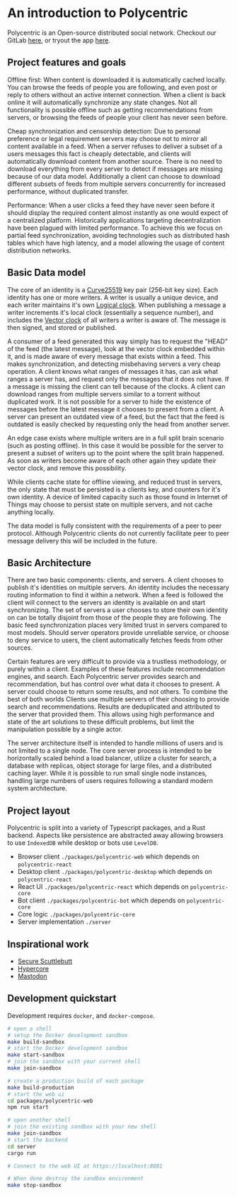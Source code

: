 # An introduction to Polycentric

Polycentric is an Open-source distributed social network. Checkout our GitLab [here](https://gitlab.futo.org/harpo/polycentric), or tryout the app [here](https://polycentric.io).

## Project features and goals

Offline first: When content is downloaded it is automatically cached locally. You can browse the feeds of people you are following, and even post or reply to others without an active internet connection. When a client is back online it will automatically synchronize any state changes. Not all functionality is possible offline such as getting recommendations from servers, or browsing the feeds of people your client has never seen before.

Cheap synchronization and censorship detection: Due to personal preference or legal requirement servers may choose not to mirror all content available in a feed. When a server refuses to deliver a subset of a users messages this fact is cheaply detectable, and clients will automatically download content from another source. There is no need to download everything from every server to detect if messages are missing because of our data model. Additionally a client can choose to download different subsets of feeds from multiple servers concurrently for increased performance, without duplicated transfer.

Performance: When a user clicks a feed they have never seen before it should display the required content almost instantly as one would expect of a centralized platform. Historically applications targeting decentralization have been plagued with limited performance. To achieve this we focus on partial feed synchronization, avoiding technologies such as distributed hash tables which have high latency, and a model allowing the usage of content distribution networks.

## Basic Data model

The core of an identity is a [Curve25519](https://en.wikipedia.org/wiki/Curve25519) key pair (256-bit key size). Each identity has one or more writers. A writer is usually a unique device, and each writer maintains it's own [Logical clock](https://en.wikipedia.org/wiki/Logical_clock). When publishing a message a writer increments it's local clock (essentially a sequence number), and includes the [Vector clock](https://en.wikipedia.org/wiki/Vector_clock) of all writers a writer is aware of. The message is then signed, and stored or published.

A consumer of a feed generated this way simply has to request the "HEAD" of the feed (the latest message), look at the vector clock embedded within it, and is made aware of every message that exists within a feed. This makes synchronization, and detecting misbehaving servers a very cheap operation. A client knows what ranges of messages it has, can ask what ranges a server has, and request only the messages that it does not have. If a message is missing the client can tell because of the clocks. A client can download ranges from multiple servers similar to a torrent without duplicated work. It is not possible for a server to hide the existence of messages before the latest message it chooses to present from a client. A server can present an outdated view of a feed, but the fact that the feed is outdated is easily checked by requesting only the head from another server.

An edge case exists where multiple writers are in a full split brain scenario (such as posting offline). In this case it would be possible for the server to present a subset of writers up to the point where the split brain happened. As soon as writers become aware of each other again they update their vector clock, and remove this possibility.

While clients cache state for offline viewing, and reduced trust in servers, the only state that must be persisted is a clients key, and counters for it's own identity. A device of limited capacity such as those found in Internet of Things may choose to persist state on multiple servers, and not cache anything locally.

The data model is fully consistent with the requirements of a peer to peer protocol. Although Polycentric clients do not currently facilitate peer to peer message delivery this will be included in the future.

## Basic Architecture

There are two basic components: clients, and servers. A client chooses to publish it's identities on multiple servers. An identity includes the necessary routing information to find it within a network. When a feed is followed the client will connect to the servers an identity is available on and start synchronizing. The set of servers a user chooses to store their own identity on can be totally disjoint from those of the people they are following. The basic feed synchronization places very limited trust in servers compared to most models. Should server operators provide unreliable service, or choose to deny service to users, the client automatically fetches feeds from other sources.

Certain features are very difficult to provide via a trustless methodology, or purely within a client. Examples of these features include recommendation engines, and search. Each Polycentric server provides search and recommendation, but has control over what data it chooses to present. A server could choose to return some results, and not others. To combine the best of both worlds Clients use multiple servers of their choosing to provide search and recommendations. Results are deduplicated and attributed to the server that provided them. This allows using high performance and state of the art solutions to these difficult problems, but limit the manipulation possible by a single actor.

The server architecture itself is intended to handle millions of users and is not limited to a single node. The core server process is intended to be horizontally scaled behind a load balancer, utilize a cluster for search, a database with replicas, object storage for large files, and a distributed caching layer. While it is possible to run small single node instances, handling large numbers of users requires following a standard modern system architecture.

## Project layout

Polycentric is split into a variety of Typescript packages, and a Rust backend. Aspects like persistence are abstracted away allowing browsers to use `IndexedDB` while desktop or bots use `LevelDB`.

- Browser client `./packages/polycentric-web` which depends on `polycentric-react`
- Desktop client `./packages/polycentric-desktop` which depends on `polycentric-react`
- React UI `./packages/polycentric-react` which depends on `polycentric-core`
- Bot client `./packages/polycentric-bot` which depends on `polycentric-core`
- Core logic `./packages/polycentric-core`
- Server implementation `./server`

## Inspirational work

* [Secure Scuttlebutt](https://scuttlebutt.nz/)
* [Hypercore](https://datproject.org/)
* [Mastodon](https://joinmastodon.org/)

## Development quickstart

Development requires `docker`, and `docker-compose`.

```bash
# open a shell
# setup the Docker development sandbox
make build-sandbox
# start the Docker development sandbox
make start-sandbox
# join the sandbox with your current shell
make join-sandbox

# create a production build of each package
make build-production
# start the web ui
cd packages/polycentric-web
npm run start

# open another shell
# join the existing sandbox with your new shell
make join-sandbox
# start the backend
cd server
cargo run

# Connect to the web UI at https://localhost:8081

# When done destroy the sandbox environment
make stop-sandbox
```
